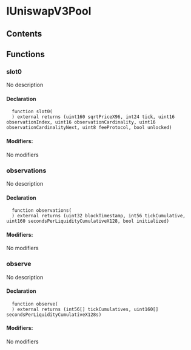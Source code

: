 # IUniswapV3Pool





## Contents
<!-- START doctoc -->
<!-- END doctoc -->




## Functions

### slot0
No description


#### Declaration
```solidity
  function slot0(
  ) external returns (uint160 sqrtPriceX96, int24 tick, uint16 observationIndex, uint16 observationCardinality, uint16 observationCardinalityNext, uint8 feeProtocol, bool unlocked)
```

#### Modifiers:
No modifiers



### observations
No description


#### Declaration
```solidity
  function observations(
  ) external returns (uint32 blockTimestamp, int56 tickCumulative, uint160 secondsPerLiquidityCumulativeX128, bool initialized)
```

#### Modifiers:
No modifiers



### observe
No description


#### Declaration
```solidity
  function observe(
  ) external returns (int56[] tickCumulatives, uint160[] secondsPerLiquidityCumulativeX128s)
```

#### Modifiers:
No modifiers





